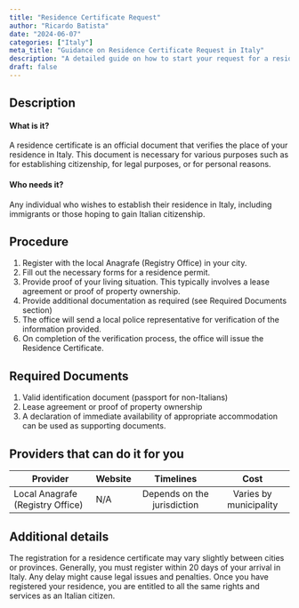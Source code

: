 ```yaml
---
title: "Residence Certificate Request"
author: "Ricardo Batista"
date: "2024-06-07"
categories: ["Italy"]
meta_title: "Guidance on Residence Certificate Request in Italy"
description: "A detailed guide on how to start your request for a residence certificate in Italy."
draft: false
---
```


## Description
#### What is it?
A residence certificate is an official document that verifies the place of your residence in Italy. This document is necessary for various purposes such as for establishing citizenship, for legal purposes, or for personal reasons.

#### Who needs it?
Any individual who wishes to establish their residence in Italy, including immigrants or those hoping to gain Italian citizenship.

## Procedure
1. Register with the local Anagrafe (Registry Office) in your city. 
2. Fill out the necessary forms for a residence permit.
3. Provide proof of your living situation. This typically involves a lease agreement or proof of property ownership.
4. Provide additional documentation as required (see Required Documents section)
5. The office will send a local police representative for verification of the information provided.
6. On completion of the verification process, the office will issue the Residence Certificate.

## Required Documents
1. Valid identification document (passport for non-Italians)
2. Lease agreement or proof of property ownership
3. A declaration of immediate availability of appropriate accommodation can be used as supporting documents.

## Providers that can do it for you

| Provider        |     Website     |     Timelines    |       Cost      |
| --------------- | --------------- |  :-------------: | :-------------: |
| Local Anagrafe (Registry Office) |  N/A  | Depends on the jurisdiction | Varies by municipality |

## Additional details
The registration for a residence certificate may vary slightly between cities or provinces. Generally, you must register within 20 days of your arrival in Italy. Any delay might cause legal issues and penalties. Once you have registered your residence, you are entitled to all the same rights and services as an Italian citizen.